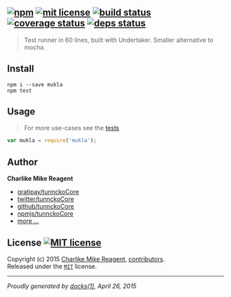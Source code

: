 ## [![npm][npmjs-img]][npmjs-url] [![mit license][license-img]][license-url] [![build status][travis-img]][travis-url] [![coverage status][coveralls-img]][coveralls-url] [![deps status][daviddm-img]][daviddm-url]

> Test runner in 60 lines, built with Undertaker. Smaller alternative to mocha.

## Install
```
npm i --save mukla
npm test
```


## Usage
> For more use-cases see the [tests](./test.js)

```js
var mukla = require('mukla');
```


## Author
**Charlike Mike Reagent**
+ [gratipay/tunnckoCore][author-gratipay]
+ [twitter/tunnckoCore][author-twitter]
+ [github/tunnckoCore][author-github]
+ [npmjs/tunnckoCore][author-npmjs]
+ [more ...][contrib-more]


## License [![MIT license][license-img]][license-url]
Copyright (c) 2015 [Charlike Mike Reagent][contrib-more], [contributors][contrib-graf].  
Released under the [`MIT`][license-url] license.


[npmjs-url]: http://npm.im/mukla
[npmjs-img]: https://img.shields.io/npm/v/mukla.svg?style=flat&label=mukla

[coveralls-url]: https://coveralls.io/r/tunnckoCore/mukla?branch=master
[coveralls-img]: https://img.shields.io/coveralls/tunnckoCore/mukla.svg?style=flat

[license-url]: https://github.com/tunnckoCore/mukla/blob/master/license.md
[license-img]: https://img.shields.io/badge/license-MIT-blue.svg?style=flat

[travis-url]: https://travis-ci.org/tunnckoCore/mukla
[travis-img]: https://img.shields.io/travis/tunnckoCore/mukla.svg?style=flat

[daviddm-url]: https://david-dm.org/tunnckoCore/mukla
[daviddm-img]: https://img.shields.io/david/tunnckoCore/mukla.svg?style=flat

[author-gratipay]: https://gratipay.com/tunnckoCore
[author-twitter]: https://twitter.com/tunnckoCore
[author-github]: https://github.com/tunnckoCore
[author-npmjs]: https://npmjs.org/~tunnckocore

[contrib-more]: http://j.mp/1stW47C
[contrib-graf]: https://github.com/tunnckoCore/mukla/graphs/contributors

***

_Proudly generated by [docks(1)](https://github.com/tunnckoCore), April 26, 2015_